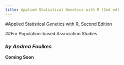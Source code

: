 ```yaml
---
title: Applied Statistical Genetics with R (2nd ed)
---
```


#Applied Statistical Genetics with R, Second Edition

##For Population-based Association Studies

### *by Andrea Foulkes*

**Coming Soon**

